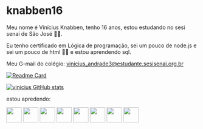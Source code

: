# knabben16

Meu nome é Vinícius Knabben, tenho 16 anos, estou estudando no sesi senai de São José 👨‍🎓.
  
  Eu tenho certificado em Lógica de programação, sei um pouco de node.js e sei um pouco de html 👨‍💻 e estou aprendendo sql.
  
  Meu G-mail do colégio: vinicius_andrade3@estudante.sesisenai.org.br
  
  [![Readme Card](https://github-readme-stats.vercel.app/api/pin/?username=Knabben16repo=github-readme-stats)](https://github.com/anuraghazra/github-readme-stats)

[![vinícius GitHub stats](https://github-readme-stats.vercel.app/api?username=knabben16)](https://github.com/anuraghazra/github-readme-stats)

estou apredendo:

<img src="https://cdn.jsdelivr.net/gh/devicons/devicon/icons/vscode/vscode-original-wordmark.svg" height="40" width="40"/>
<img src="https://cdn.jsdelivr.net/gh/devicons/devicon/icons/figma/figma-original.svg" height="40" width="40"/>
<img src="https://cdn.jsdelivr.net/gh/devicons/devicon/icons/github/github-original.svg" height="40" width="40"/>
<img src="https://cdn.jsdelivr.net/gh/devicons/devicon/icons/javascript/javascript-original.svg" height="40" width="40"/>
<img src="https://cdn.jsdelivr.net/gh/devicons/devicon/icons/linux/linux-original.svg" height="40" width="40"/>
<img src="https://cdn.jsdelivr.net/gh/devicons/devicon/icons/nodejs/nodejs-original-wordmark.svg" height="40" width="40"/>
<img src="https://cdn.jsdelivr.net/gh/devicons/devicon/icons/python/python-original-wordmark.svg" height="40" width="40"/>
<img src="https://cdn.jsdelivr.net/gh/devicons/devicon/icons/sqlite/sqlite-original-wordmark.svg" height="40" width="40"/>
